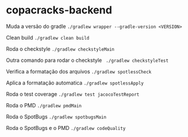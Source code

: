 # copacracks-backend

Muda a versão do gradle
``
./gradlew wrapper --gradle-version <VERSION>
``

Clean build
``
./gradlew clean build
``

Roda o checkstyle
``./gradlew checkstyleMain
``

Outra comando para rodar o checkstyle
`` 
./gradlew checkstyleTest 
``

Verifica a formatação dos arquivos
``./gradlew spotlessCheck
``

Aplica a formatação automatica
``./gradlew spotlessApply
``

Roda o test coverage
``./gradlew test jacocoTestReport
``

Roda o PMD
``./gradlew pmdMain
``

Roda o SpotBugs
``./gradlew spotbugsMain
``

Roda o SpotBugs e o PMD
``./gradlew codeQuality
``

